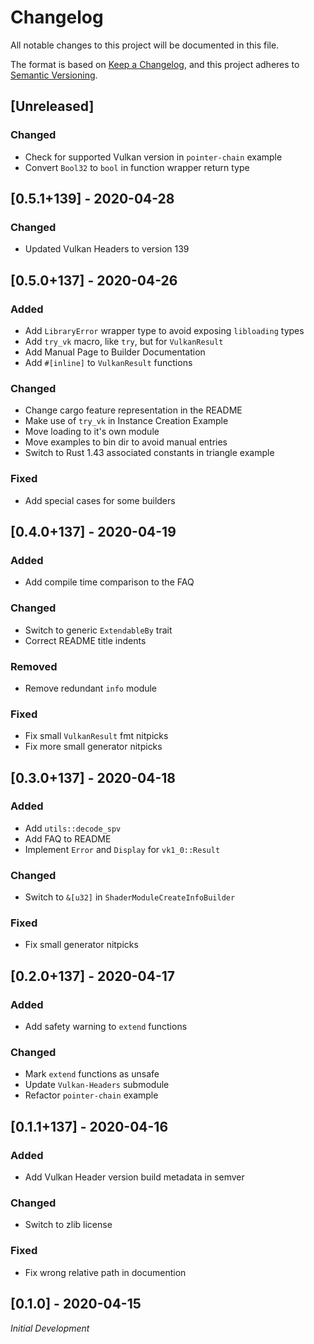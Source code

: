 # Changelog
All notable changes to this project will be documented in this file.

The format is based on [Keep a Changelog](https://keepachangelog.com/en/1.0.0/),
and this project adheres to [Semantic Versioning](https://semver.org/spec/v2.0.0.html).

## [Unreleased]
### Changed
- Check for supported Vulkan version in `pointer-chain` example
- Convert `Bool32` to `bool` in function wrapper return type

## [0.5.1+139] - 2020-04-28
### Changed
- Updated Vulkan Headers to version 139

## [0.5.0+137] - 2020-04-26
### Added
- Add `LibraryError` wrapper type to avoid exposing `libloading` types
- Add `try_vk` macro, like `try`, but for `VulkanResult`
- Add Manual Page to Builder Documentation
- Add `#[inline]` to `VulkanResult` functions

### Changed
- Change cargo feature representation in the README
- Make use of `try_vk` in Instance Creation Example
- Move loading to it's own module
- Move examples to bin dir to avoid manual entries
- Switch to Rust 1.43 associated constants in triangle example

### Fixed
- Add special cases for some builders

## [0.4.0+137] - 2020-04-19
### Added
- Add compile time comparison to the FAQ

### Changed
- Switch to generic `ExtendableBy` trait
- Correct README title indents

### Removed
- Remove redundant `info` module

### Fixed
- Fix small `VulkanResult` fmt nitpicks
- Fix more small generator nitpicks

## [0.3.0+137] - 2020-04-18
### Added
- Add `utils::decode_spv`
- Add FAQ to README
- Implement `Error` and `Display` for `vk1_0::Result`

### Changed
- Switch to `&[u32]` in `ShaderModuleCreateInfoBuilder`

### Fixed
- Fix small generator nitpicks

## [0.2.0+137] - 2020-04-17
### Added
- Add safety warning to `extend` functions

### Changed
- Mark `extend` functions as unsafe
- Update `Vulkan-Headers` submodule
- Refactor `pointer-chain` example

## [0.1.1+137] - 2020-04-16
### Added
- Add Vulkan Header version build metadata in semver

### Changed
- Switch to zlib license

### Fixed
- Fix wrong relative path in documention

## [0.1.0] - 2020-04-15
*Initial Development*
